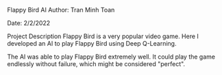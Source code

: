 Flappy Bird AI
Author: Tran Minh Toan

Date: 2/2/2022

Project Description
Flappy Bird is a very popular video game. Here I developed an AI to play Flappy Bird using Deep Q-Learning.

The AI was able to play Flappy Bird extremely well. It could play the game endlessly without failure, which might be considered "perfect".
